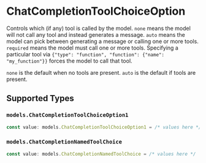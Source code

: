 # ChatCompletionToolChoiceOption

Controls which (if any) tool is called by the model.
`none` means the model will not call any tool and instead generates a message.
`auto` means the model can pick between generating a message or calling one or more tools.
`required` means the model must call one or more tools.
Specifying a particular tool via `{"type": "function", "function": {"name": "my_function"}}` forces the model to call that tool.

`none` is the default when no tools are present. `auto` is the default if tools are present.



## Supported Types

### `models.ChatCompletionToolChoiceOption1`

```typescript
const value: models.ChatCompletionToolChoiceOption1 = /* values here */
```

### `models.ChatCompletionNamedToolChoice`

```typescript
const value: models.ChatCompletionNamedToolChoice = /* values here */
```

